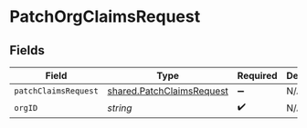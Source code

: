 # PatchOrgClaimsRequest


## Fields

| Field                                                                         | Type                                                                          | Required                                                                      | Description                                                                   |
| ----------------------------------------------------------------------------- | ----------------------------------------------------------------------------- | ----------------------------------------------------------------------------- | ----------------------------------------------------------------------------- |
| `patchClaimsRequest`                                                          | [shared.PatchClaimsRequest](../../../sdk/models/shared/patchclaimsrequest.md) | :heavy_minus_sign:                                                            | N/A                                                                           |
| `orgID`                                                                       | *string*                                                                      | :heavy_check_mark:                                                            | N/A                                                                           |